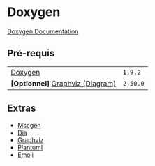 # Doxygen

[Doxygen Documentation](https://www.doxygen.nl/manual/index.html)

## Pré-requis

|                                                           |               |
| --------------------------------------------------------- | ------------- |
| [Doxygen](https://www.doxygen.nl/index.html)              | `1.9.2`       |
| **[Optionnel]** [Graphviz (Diagram)](http://graphviz.org) | `2.50.0`      |

## Extras

- [Mscgen](http://www.mcternan.me.uk/mscgen)
- [Dia](http://dia-installer.de)
- [Graphviz](https://graphviz.org)
- [Plantuml](https://plantuml.com/fr)
- [Emoji](https://gist.github.com/rxaviers/7360908)
